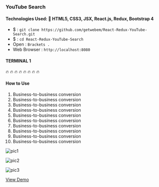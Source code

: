 ###  YouTube Search
#### Technologies Used:   :rocket:  HTML5, CSS3, JSX, React.js, Redux, Bootstrap 4

 - $ : `git clone https://github.com/getwebem/React-Redux-YouTube-Search.git`
 - $ : `cd React-Redux-YouTube-Search`
 - Open : `Brackets .`
 - Web Browser : `http://localhost:8080`

#### TERMINAL 1

:fire: :fire: :fire: :fire: :fire: :fire: :fire: :fire:
#### How to Use
1. Business-to-business conversion
2. Business-to-business conversion
3. Business-to-business conversion
4. Business-to-business conversion
5. Business-to-business conversion
6. Business-to-business conversion
7.  Business-to-business conversion
8. Business-to-business conversion
9. Business-to-business conversion
10. Business-to-business conversion


![pic1]()

![pic2]()

![pic3]()

[View Demo]()  
